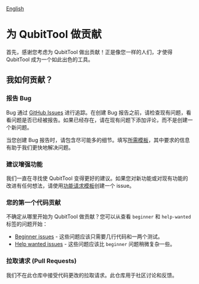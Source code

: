 [English](./CONTRIBUTING.md)

# 为 QubitTool 做贡献

首先，感谢您考虑为 QubitTool 做出贡献！正是像您一样的人们，才使得 QubitTool 成为一个如此出色的工具。

## 我如何贡献？

### 报告 Bug

Bug 通过 [GitHub Issues](https://github.com/qubittool/qubittool/issues) 进行追踪。在创建 Bug 报告之前，请检查现有问题，看看问题是否已经被报告。如果已经存在，请在现有问题下添加评论，而不是创建一个新问题。

当您创建 Bug 报告时，请包含尽可能多的细节。填写[所需模板](https://github.com/qubittool/qubittool/issues/new?template=bug_report.md)，其中要求的信息有助于我们更快地解决问题。

### 建议增强功能

我们一直在寻找使 QubitTool 变得更好的建议。如果您对新功能或对现有功能的改进有任何想法，请使用[功能请求模板](https://github.com/qubittool/qubittool/issues/new?template=feature_request.md)创建一个 issue。

### 您的第一个代码贡献

不确定从哪里开始为 QubitTool 做贡献？您可以从查看 `beginner` 和 `help-wanted` 标签的问题开始：

*   [Beginner issues][beginner] - 这些问题应该只需要几行代码和一两个测试。
*   [Help wanted issues][help-wanted] - 这些问题应该比 `beginner` 问题稍微复杂一些。

[beginner]: https://github.com/qubittool/qubittool/labels/beginner
[help-wanted]: https://github.com/qubittool/qubittool/labels/help-wanted

### 拉取请求 (Pull Requests)

我们不在此仓库中接受代码更改的拉取请求。此仓库用于社区讨论和反馈。